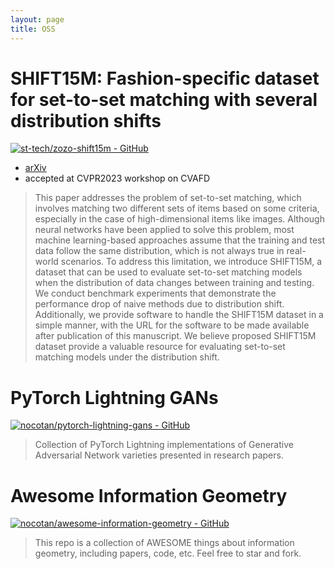```yaml
---
layout: page
title: OSS
---
```


# SHIFT15M: Fashion-specific dataset for set-to-set matching with several distribution shifts

[![st-tech/zozo-shift15m - GitHub](https://gh-card.dev/repos/st-tech/zozo-shift15m.svg)](https://github.com/st-tech/zozo-shift15m)

- [arXiv](https://arxiv.org/abs/2108.12992)
- accepted at CVPR2023 workshop on CVAFD

>This paper addresses the problem of set-to-set matching, which involves matching two different sets of items based on some criteria, especially in the case of high-dimensional items like images. Although neural networks have been applied to solve this problem, most machine learning-based approaches assume that the training and test data follow the same distribution, which is not always true in real-world scenarios. To address this limitation, we introduce SHIFT15M, a dataset that can be used to evaluate set-to-set matching models when the distribution of data changes between training and testing. We conduct benchmark experiments that demonstrate the performance drop of naive methods due to distribution shift. Additionally, we provide software to handle the SHIFT15M dataset in a simple manner, with the URL for the software to be made available after publication of this manuscript. We believe proposed SHIFT15M dataset provide a valuable resource for evaluating set-to-set matching models under the distribution shift.

# PyTorch Lightning GANs

[![nocotan/pytorch-lightning-gans - GitHub](https://gh-card.dev/repos/nocotan/pytorch-lightning-gans.svg)](https://github.com/nocotan/pytorch-lightning-gans)

> Collection of PyTorch Lightning implementations of Generative Adversarial Network varieties presented in research papers.

# Awesome Information Geometry

[![nocotan/awesome-information-geometry - GitHub](https://gh-card.dev/repos/nocotan/awesome-information-geometry.svg)](https://github.com/nocotan/awesome-information-geometry)

> This repo is a collection of AWESOME things about information geometry, including papers, code, etc. Feel free to star and fork.

